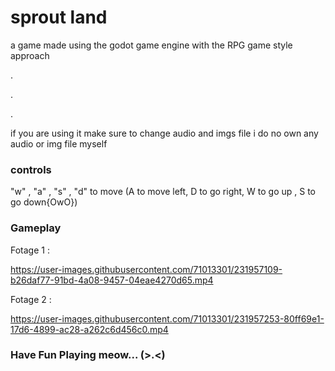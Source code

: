 <div>

# sprout land

</div>

a game made using the godot game engine with the RPG game style approach 

.

.

.

if you are using it make sure to change audio and imgs file i do no own any audio or img file myself

### controls 

"w" , "a" , "s" , "d" to move (A to move left, D to go right, W to go up , S to go down{OwO})

### Gameplay

Fotage 1 :

https://user-images.githubusercontent.com/71013301/231957109-b26daf77-91bd-4a08-9457-04eae4270d65.mp4

Fotage 2 : 

https://user-images.githubusercontent.com/71013301/231957253-80ff69e1-17d6-4899-ac28-a262c6d456c0.mp4

### Have Fun Playing meow... (>.<)
